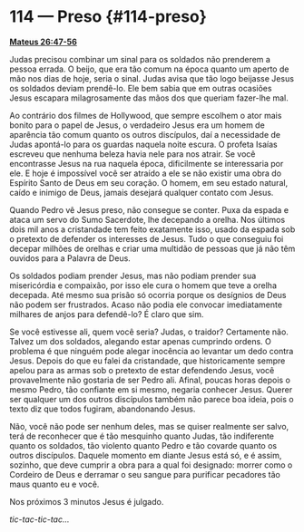 # 114 — Preso {#114-preso}

[**Mateus 26:47-56**](http://bibliaonline.com.br/acf/mt/26/47-56)

Judas precisou combinar um sinal para os soldados não prenderem a pessoa errada. O beijo, que era tão comum na época quanto um aperto de mão nos dias de hoje, seria o sinal. Judas avisa que tão logo beijasse Jesus os soldados deviam prendê-lo. Ele bem sabia que em outras ocasiões Jesus escapara milagrosamente das mãos dos que queriam fazer-lhe mal.

Ao contrário dos filmes de Hollywood, que sempre escolhem o ator mais bonito para o papel de Jesus, o verdadeiro Jesus era um homem de aparência tão comum quanto os outros discípulos, daí a necessidade de Judas apontá-lo para os guardas naquela noite escura. O profeta Isaías escreveu que nenhuma beleza havia nele para nos atrair. Se você encontrasse Jesus na rua naquela época, dificilmente se interessaria por ele. E hoje é impossível você ser atraído a ele se não existir uma obra do Espírito Santo de Deus em seu coração. O homem, em seu estado natural, caído e inimigo de Deus, jamais desejará qualquer contato com Jesus.

Quando Pedro vê Jesus preso, não consegue se conter. Puxa da espada e ataca um servo do Sumo Sacerdote, lhe decepando a orelha. Nos últimos dois mil anos a cristandade tem feito exatamente isso, usado da espada sob o pretexto de defender os interesses de Jesus. Tudo o que conseguiu foi decepar milhões de orelhas e criar uma multidão de pessoas que já não têm ouvidos para a Palavra de Deus.

Os soldados podiam prender Jesus, mas não podiam prender sua misericórdia e compaixão, por isso ele cura o homem que teve a orelha decepada. Até mesmo sua prisão só ocorria porque os desígnios de Deus não podem ser frustrados. Acaso não podia ele convocar imediatamente milhares de anjos para defendê-lo? É claro que sim.

Se você estivesse ali, quem você seria? Judas, o traidor? Certamente não. Talvez um dos soldados, alegando estar apenas cumprindo ordens. O problema é que ninguém pode alegar inocência ao levantar um dedo contra Jesus. Depois do que eu falei da cristandade, que historicamente sempre apelou para as armas sob o pretexto de estar defendendo Jesus, você provavelmente não gostaria de ser Pedro ali. Afinal, poucas horas depois o mesmo Pedro, tão confiante em si mesmo, negaria conhecer Jesus. Querer ser qualquer um dos outros discípulos também não parece boa ideia, pois o texto diz que todos fugiram, abandonando Jesus.

Não, você não pode ser nenhum deles, mas se quiser realmente ser salvo, terá de reconhecer que é tão mesquinho quanto Judas, tão indiferente quanto os soldados, tão violento quanto Pedro e tão covarde quanto os outros discípulos. Daquele momento em diante Jesus está só, e é assim, sozinho, que deve cumprir a obra para a qual foi designado: morrer como o Cordeiro de Deus e derramar o seu sangue para purificar pecadores tão maus quanto eu e você.

Nos próximos 3 minutos Jesus é julgado.

_tic-tac-tic-tac..._